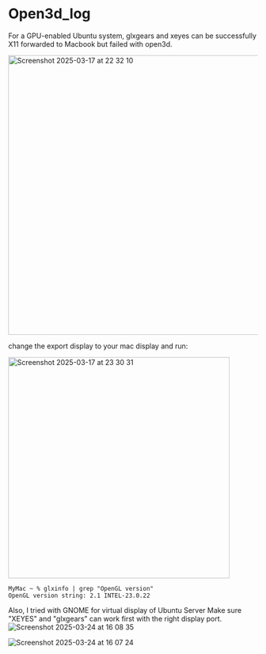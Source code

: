 # Open3d_log

For a GPU-enabled Ubuntu system, glxgears and xeyes can be successfully X11 forwarded to Macbook but failed with open3d.

<img width="565" alt="Screenshot 2025-03-17 at 22 32 10" src="https://github.com/user-attachments/assets/076f91fc-9323-4fbc-af2b-0e0b0f9f16da" />


change the export display to your mac display and run:

<img width="447" alt="Screenshot 2025-03-17 at 23 30 31" src="https://github.com/user-attachments/assets/bd4f38d5-de1f-4dfb-93f4-b537bd0ba2d7" />

```
MyMac ~ % glxinfo | grep "OpenGL version"
OpenGL version string: 2.1 INTEL-23.0.22
```



Also, I tried with GNOME for virtual display of Ubuntu Server
Make sure "XEYES" and "glxgears" can work first with the right display port.
![Screenshot 2025-03-24 at 16 08 35](https://github.com/user-attachments/assets/135fdedf-33ba-4067-ba58-738a4fb19215)

![Screenshot 2025-03-24 at 16 07 24](https://github.com/user-attachments/assets/e5c718ff-db0f-4ded-b27c-1a4ff7511728)
